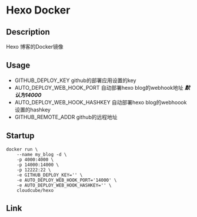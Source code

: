 # Hexo Docker  


## Description  

Hexo 博客的Docker镜像  

## Usage
  
- GITHUB_DEPLOY_KEY github的部署应用设置的key  
- AUTO_DEPLOY_WEB_HOOK_PORT 自动部署hexo blog的webhook地址 ***默认为14000***   
- AUTO_DEPLOY_WEB_HOOK_HASHKEY  自动部署hexo blog的webhoook设置的hashkey    
- GITHUB_REMOTE_ADDR github的远程地址    


## Startup  
  
```  
docker run \
	--name my_blog -d \
	-p 4000:4000 \
	-p 14000:14000 \
	-p 12222:22 \
	-e GITHUB_DEPLOY_KEY='' \
	-e AUTO_DEPLOY_WEB_HOOK_PORT='14000' \
	-e AUTO_DEPLOY_WEB_HOOK_HASHKEY='' \
	cloudcube/hexo  
```  
## Link  

